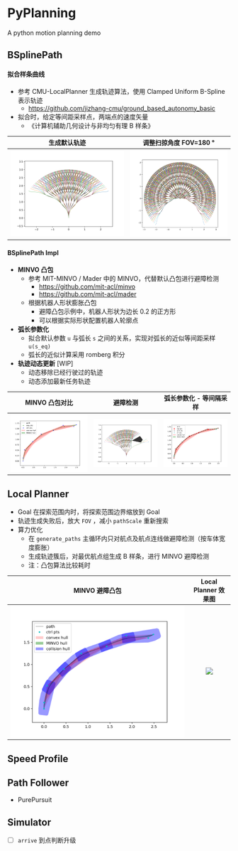 # PyPlanning

A python motion planning demo

## BSplinePath

#### 拟合样条曲线
- 参考 CMU-LocalPlanner 生成轨迹算法，使用 Clamped Uniform B-Spline 表示轨迹
  - https://github.com/jizhang-cmu/ground_based_autonomy_basic
- 拟合时，给定等间距采样点，两端点的速度矢量
  - 《计算机辅助几何设计与非均匀有理 B 样条》

|                    生成默认轨迹              |         调整扫掠角度 FOV=180 °               |
|----------------------------------------------|---------------------------------------------|
| ![](fig/path_generator_bspline_default.png)  | ![](fig/path_generator_bspline_fov_180.png) |

#### BSplinePath Impl
- **MINVO 凸包**
  - 参考 MIT-MINVO / Mader 中的 MINVO，代替默认凸包进行避障检测
    - https://github.com/mit-acl/minvo
    - https://github.com/mit-acl/mader
  - 根据机器人形状膨胀凸包
    - 避障凸包示例中，机器人形状为边长 0.2 的正方形
    - 可以根据实际形状配置机器人轮廓点
- **弧长参数化**
  - 拟合默认参数 `u` 与弧长 `s` 之间的关系，实现对弧长的近似等间距采样 `u(s_eq)`
  - 弧长的近似计算采用 romberg 积分
- **轨迹动态更新** [WIP]
  - 动态移除已经行驶过的轨迹
  - 动态添加最新任务轨迹

|                 MINVO 凸包对比        |                    避障检测             |                  弧长参数化 - 等间隔采样                  |
|:-------------------------------------:|:---------------------------------------:|:-----------------------------------------------:|
| ![](fig/bspline_path_convex_hull.png) | ![](fig/path_generator_bspline_obs.png) | ![](fig/bspline_path_convex_hull_param_arc.png) |

## Local Planner
- Goal 在探索范围内时，将探索范围边界缩放到 Goal
- 轨迹生成失败后，放大 `FOV` ，减小 `pathScale` 重新搜索
- 算力优化
  - 在 `generate_paths` 主循环内只对航点及航点连线做避障检测（按车体宽度膨胀）
  - 生成轨迹簇后，对最优航点组生成 B 样条，进行 MINVO 避障检测 
  - 注：凸包算法比较耗时

|              MINVO 避障凸包              |       Local Planner 效果图        |
|:----------------------------------------:|:------------------------------:|
| ![](fig/bspline_path_collision_hull.png) | ![](fig/sim_local_planner.gif) |

## Speed Profile

## Path Follower
- PurePursuit

## Simulator
- [ ] `arrive` 到点判断升级
